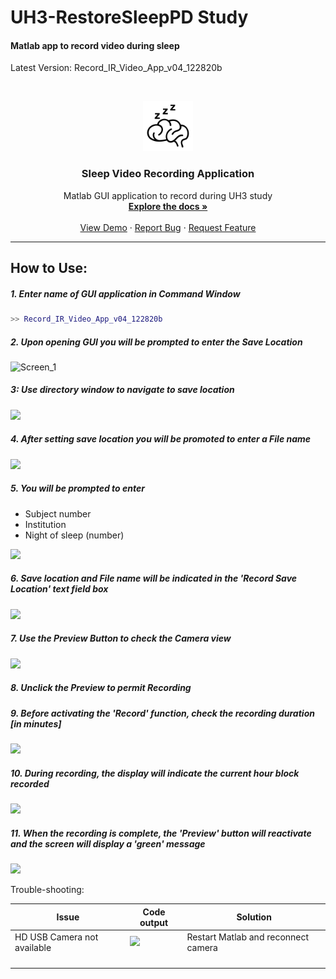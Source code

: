# UH3-RestoreSleepPD Study

#### Matlab app to record video during sleep

Latest Version: Record_IR_Video_App_v04_122820b



<!-- PROJECT LOGO -->
<br />

<p align="center">
  <a href="https://github.com/UH3-RestoreSleepPD/SleepVideoRecord">
    <img src="sleepBrain.png" alt="Logo" width="80" height="80">
  </a>

  <h3 align="center">Sleep Video Recording Application</h3>

  <p align="center">
    Matlab GUI application to record during UH3 study
    <br />
    <a href="https://github.com/UH3-RestoreSleepPD/SleepVideoRecord"><strong>Explore the docs »</strong></a>
    <br />
    <br />
    <a href="https://github.com/github_username/repo_name">View Demo</a>
    ·
    <a href="https://github.com/UH3-RestoreSleepPD/SleepVideoRecord/issues">Report Bug</a>
    ·
    <a href="https://github.com/UH3-RestoreSleepPD/SleepVideoRecord/issues">Request Feature</a>
  </p>

</p>

------

## How to Use:

##### 1. Enter name of GUI application in Command Window

```matlab
>> Record_IR_Video_App_v04_122820b
```

##### 2. Upon opening GUI you will be prompted to enter the Save Location

![Screen_1](C:\Users\thomjohn\Desktop\Screen_1.png)

##### 3: Use directory window to navigate to save location

![](C:\Users\thomjohn\Desktop\Screen_2.png)

##### 4. After setting save location you will be promoted to enter a File name

![](C:\Users\thomjohn\Desktop\Screen_3.png)

##### 5. You will be prompted to enter

- Subject number 
- Institution
- Night of sleep (number)

![](C:\Users\thomjohn\Desktop\Screen_4.png)

##### 6. Save location and File name will be indicated in the 'Record Save Location' text field box

![](C:\Users\thomjohn\Desktop\Screen_5.png)

##### 7. Use the Preview Button to check the Camera view

![](C:\Users\thomjohn\Desktop\Screen_6.png)

##### 8. Unclick the Preview to permit Recording

##### 9. Before activating the 'Record' function, check the recording duration [in minutes]

![](C:\Users\thomjohn\Desktop\Screen_7.png)

##### 10. During recording, the display will indicate the current hour block recorded

![](C:\Users\thomjohn\Desktop\Screen_8.png)

##### 11. When the recording is complete, the 'Preview' button will reactivate and the screen will display a 'green' message

![](C:\Users\thomjohn\Desktop\Screen_9.png)



Trouble-shooting:

| Issue                       | Code output                                                  | Solution                            |
| --------------------------- | ------------------------------------------------------------ | ----------------------------------- |
| HD USB Camera not available | <img src="C:\Users\thomjohn\Documents\Github\SleepVideoRecord\Images_READme\troubleshooting1a.png" /> | Restart Matlab and reconnect camera |
|                             |                                                              |                                     |
|                             |                                                              |                                     |
|                             |                                                              |                                     |
|                             |                                                              |                                     |

